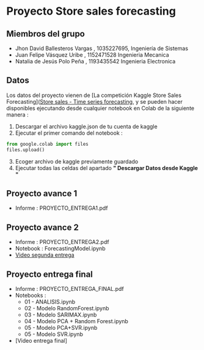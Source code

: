 # Proyecto Store sales forecasting

## Miembros del grupo

- Jhon David Ballesteros Vargas , 1035227695, Ingeniería de Sistemas
- Juan Felipe Vásquez Uribe , 1152471528 Ingenieria Mecanica 
- Natalia de Jesús Polo Peña , 1193435542 Ingenieria Electronica

## Datos

Los datos del proyecto vienen de [La competición Kaggle Store Sales Forecasting]([Store sales - Time series forecasting](https://www.kaggle.com/competitions/store-sales-time-series-forecasting/), y se pueden hacer disponibles ejecutando desde cualquier notebook en Colab de la siguiente manera :

1) Descargar el archivo kaggle.json de tu cuenta de kaggle 
2) Ejecutar el primer comando del notebook : 
````python
from google.colab import files 
files.upload()
````

3) Ecoger archivo de kaggle previamente guardado 
4) Ejecutar todas las celdas del apartado **" Descargar Datos desde Kaggle "**

## Proyecto avance 1
- Informe : PROYECTO_ENTREGA1.pdf

## Proyecto avance 2
- Informe : PROYECTO_ENTREGA2.pdf
- Notebook : ForecastingModel.ipynb 
- [Video segunda entrega](https://www.youtube.com/watch?v=GInkMLm2ZwI&ab_channel=JUANFELIPEV%C3%81SQUEZURIBE)

## Proyecto entrega final
- Informe : PROYECTO_ENTREGA_FINAL.pdf
- Notebooks : 
    * 01 - ANALISIS.ipynb
    * 02 - Modelo RandomForest.ipynb
    * 03 - Modelo SARIMAX.ipynb
    * 04 - Modelo PCA + Random Forest.ipynb
    * 05 - Modelo PCA+SVR.ipynb
    * 05 - Modelo SVR.ipynb
- [Video entrega final]
